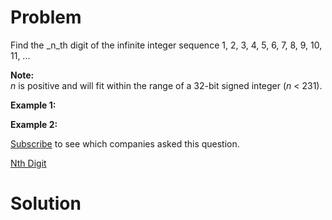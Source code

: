 
# Problem

Find the _n_th digit of the infinite integer sequence 1, 2, 3, 4, 5, 6, 7, 8,
9, 10, 11, ...

**Note:**  
_n_ is positive and will fit within the range of a 32-bit signed integer (_n_
< 231).

**Example 1:**

**Example 2:**

[Subscribe](/subscribe/) to see which companies asked this question.



[Nth Digit](https://leetcode.com/problems/nth-digit)

# Solution



